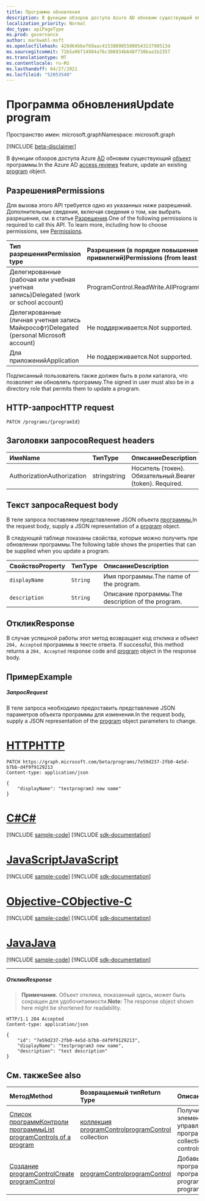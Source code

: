 ```yaml
---
title: Программа обновления
description: В функции обзоров доступа Azure AD обновим существующий объект программы.
localization_priority: Normal
doc_type: apiPageType
ms.prod: governance
author: markwahl-msft
ms.openlocfilehash: 420d64bbef69aac415380905500054313790513d
ms.sourcegitcommit: 71b5a96f14984a76c386934b648f730baa1b2357
ms.translationtype: MT
ms.contentlocale: ru-RU
ms.lasthandoff: 04/27/2021
ms.locfileid: "52053540"
---
```

# <a name="update-program"></a><span data-ttu-id="7c13b-103">Программа обновления</span><span class="sxs-lookup"><span data-stu-id="7c13b-103">Update program</span></span>

<span data-ttu-id="7c13b-104">Пространство имен: microsoft.graph</span><span class="sxs-lookup"><span data-stu-id="7c13b-104">Namespace: microsoft.graph</span></span>

[!INCLUDE [beta-disclaimer](../../includes/beta-disclaimer.md)]

<span data-ttu-id="7c13b-105">В функции обзоров доступа Azure [AD](../resources/accessreviews-root.md) обновим существующий [объект](../resources/program.md) программы.</span><span class="sxs-lookup"><span data-stu-id="7c13b-105">In the Azure AD [access reviews](../resources/accessreviews-root.md) feature, update an existing [program](../resources/program.md) object.</span></span>
## <a name="permissions"></a><span data-ttu-id="7c13b-106">Разрешения</span><span class="sxs-lookup"><span data-stu-id="7c13b-106">Permissions</span></span>
<span data-ttu-id="7c13b-p101">Для вызова этого API требуется одно из указанных ниже разрешений. Дополнительные сведения, включая сведения о том, как выбрать разрешения, см. в статье [Разрешения](/graph/permissions-reference).</span><span class="sxs-lookup"><span data-stu-id="7c13b-p101">One of the following permissions is required to call this API. To learn more, including how to choose permissions, see [Permissions](/graph/permissions-reference).</span></span>

|<span data-ttu-id="7c13b-109">Тип разрешения</span><span class="sxs-lookup"><span data-stu-id="7c13b-109">Permission type</span></span>                        | <span data-ttu-id="7c13b-110">Разрешения (в порядке повышения привилегий)</span><span class="sxs-lookup"><span data-stu-id="7c13b-110">Permissions (from least to most privileged)</span></span>              |
|:--------------------------------------|:---------------------------------------------------------|
|<span data-ttu-id="7c13b-111">Делегированные (рабочая или учебная учетная запись)</span><span class="sxs-lookup"><span data-stu-id="7c13b-111">Delegated (work or school account)</span></span>     | <span data-ttu-id="7c13b-112">ProgramControl.ReadWrite.All</span><span class="sxs-lookup"><span data-stu-id="7c13b-112">ProgramControl.ReadWrite.All</span></span>   |
|<span data-ttu-id="7c13b-113">Делегированные (личная учетная запись Майкрософт)</span><span class="sxs-lookup"><span data-stu-id="7c13b-113">Delegated (personal Microsoft account)</span></span> | <span data-ttu-id="7c13b-114">Не поддерживается.</span><span class="sxs-lookup"><span data-stu-id="7c13b-114">Not supported.</span></span> |
|<span data-ttu-id="7c13b-115">Для приложений</span><span class="sxs-lookup"><span data-stu-id="7c13b-115">Application</span></span>                            | <span data-ttu-id="7c13b-116">Не поддерживается.</span><span class="sxs-lookup"><span data-stu-id="7c13b-116">Not supported.</span></span> |

<span data-ttu-id="7c13b-117">Подписанный пользователь также должен быть в роли каталога, что позволяет им обновлять программу.</span><span class="sxs-lookup"><span data-stu-id="7c13b-117">The signed in user must also be in a directory role that permits them to update a program.</span></span>

## <a name="http-request"></a><span data-ttu-id="7c13b-118">HTTP-запрос</span><span class="sxs-lookup"><span data-stu-id="7c13b-118">HTTP request</span></span>
<!-- { "blockType": "ignored" } -->
```http
PATCH /programs/{programId}
```
## <a name="request-headers"></a><span data-ttu-id="7c13b-119">Заголовки запросов</span><span class="sxs-lookup"><span data-stu-id="7c13b-119">Request headers</span></span>
| <span data-ttu-id="7c13b-120">Имя</span><span class="sxs-lookup"><span data-stu-id="7c13b-120">Name</span></span>         | <span data-ttu-id="7c13b-121">Тип</span><span class="sxs-lookup"><span data-stu-id="7c13b-121">Type</span></span>        | <span data-ttu-id="7c13b-122">Описание</span><span class="sxs-lookup"><span data-stu-id="7c13b-122">Description</span></span> |
|:-------------|:------------|:------------|
| <span data-ttu-id="7c13b-123">Authorization</span><span class="sxs-lookup"><span data-stu-id="7c13b-123">Authorization</span></span> | <span data-ttu-id="7c13b-124">string</span><span class="sxs-lookup"><span data-stu-id="7c13b-124">string</span></span> | <span data-ttu-id="7c13b-p102">Носитель \{токен\}. Обязательный.</span><span class="sxs-lookup"><span data-stu-id="7c13b-p102">Bearer \{token\}. Required.</span></span> |

## <a name="request-body"></a><span data-ttu-id="7c13b-127">Текст запроса</span><span class="sxs-lookup"><span data-stu-id="7c13b-127">Request body</span></span>
<span data-ttu-id="7c13b-128">В теле запроса поставляем представление JSON объекта [программы.](../resources/program.md)</span><span class="sxs-lookup"><span data-stu-id="7c13b-128">In the request body, supply a JSON representation of a [program](../resources/program.md) object.</span></span>

<span data-ttu-id="7c13b-129">В следующей таблице показаны свойства, которые можно получить при обновлении программы.</span><span class="sxs-lookup"><span data-stu-id="7c13b-129">The following table shows the properties that can be supplied when you update a program.</span></span>

| <span data-ttu-id="7c13b-130">Свойство</span><span class="sxs-lookup"><span data-stu-id="7c13b-130">Property</span></span>     | <span data-ttu-id="7c13b-131">Тип</span><span class="sxs-lookup"><span data-stu-id="7c13b-131">Type</span></span>        | <span data-ttu-id="7c13b-132">Описание</span><span class="sxs-lookup"><span data-stu-id="7c13b-132">Description</span></span> |
|:-------------|:------------|:------------|
| `displayName`               |`String`                              |  <span data-ttu-id="7c13b-133">Имя программы.</span><span class="sxs-lookup"><span data-stu-id="7c13b-133">The name of the program.</span></span>                   |
| `description`               |`String`                              |  <span data-ttu-id="7c13b-134">Описание программы.</span><span class="sxs-lookup"><span data-stu-id="7c13b-134">The description of the program.</span></span>           |


## <a name="response"></a><span data-ttu-id="7c13b-135">Отклик</span><span class="sxs-lookup"><span data-stu-id="7c13b-135">Response</span></span>
<span data-ttu-id="7c13b-136">В случае успешной работы этот метод возвращает код отклика и объект `204, Accepted` программы в тексте ответа. [](../resources/program.md)</span><span class="sxs-lookup"><span data-stu-id="7c13b-136">If successful, this method returns a `204, Accepted` response code and [program](../resources/program.md) object in the response body.</span></span>

## <a name="example"></a><span data-ttu-id="7c13b-137">Пример</span><span class="sxs-lookup"><span data-stu-id="7c13b-137">Example</span></span>
##### <a name="request"></a><span data-ttu-id="7c13b-138">Запрос</span><span class="sxs-lookup"><span data-stu-id="7c13b-138">Request</span></span>
<span data-ttu-id="7c13b-139">В теле запроса необходимо предоставить представление [](../resources/program.md) JSON параметров объекта программы для изменения.</span><span class="sxs-lookup"><span data-stu-id="7c13b-139">In the request body, supply a JSON representation of the [program](../resources/program.md) object parameters to change.</span></span>


# <a name="http"></a>[<span data-ttu-id="7c13b-140">HTTP</span><span class="sxs-lookup"><span data-stu-id="7c13b-140">HTTP</span></span>](#tab/http)
<!-- {
  "blockType": "request",
  "name": "update_program"
}-->
```http
PATCH https://graph.microsoft.com/beta/programs/7e59d237-2fb0-4e5d-b7bb-d4f9f9129213
Content-type: application/json

{
    "displayName": "testprogram3 new name"
}
```
# <a name="c"></a>[<span data-ttu-id="7c13b-141">C#</span><span class="sxs-lookup"><span data-stu-id="7c13b-141">C#</span></span>](#tab/csharp)
[!INCLUDE [sample-code](../includes/snippets/csharp/update-program-csharp-snippets.md)]
[!INCLUDE [sdk-documentation](../includes/snippets/snippets-sdk-documentation-link.md)]

# <a name="javascript"></a>[<span data-ttu-id="7c13b-142">JavaScript</span><span class="sxs-lookup"><span data-stu-id="7c13b-142">JavaScript</span></span>](#tab/javascript)
[!INCLUDE [sample-code](../includes/snippets/javascript/update-program-javascript-snippets.md)]
[!INCLUDE [sdk-documentation](../includes/snippets/snippets-sdk-documentation-link.md)]

# <a name="objective-c"></a>[<span data-ttu-id="7c13b-143">Objective-C</span><span class="sxs-lookup"><span data-stu-id="7c13b-143">Objective-C</span></span>](#tab/objc)
[!INCLUDE [sample-code](../includes/snippets/objc/update-program-objc-snippets.md)]
[!INCLUDE [sdk-documentation](../includes/snippets/snippets-sdk-documentation-link.md)]

# <a name="java"></a>[<span data-ttu-id="7c13b-144">Java</span><span class="sxs-lookup"><span data-stu-id="7c13b-144">Java</span></span>](#tab/java)
[!INCLUDE [sample-code](../includes/snippets/java/update-program-java-snippets.md)]
[!INCLUDE [sdk-documentation](../includes/snippets/snippets-sdk-documentation-link.md)]

---


##### <a name="response"></a><span data-ttu-id="7c13b-145">Отклик</span><span class="sxs-lookup"><span data-stu-id="7c13b-145">Response</span></span>
><span data-ttu-id="7c13b-146">**Примечание.** Объект отклика, показанный здесь, может быть сокращен для удобочитаемости.</span><span class="sxs-lookup"><span data-stu-id="7c13b-146">**Note:** The response object shown here might be shortened for readability.</span></span>
<!-- {
  "blockType": "response",
  "truncated": true,
  "@odata.type": "microsoft.graph.program"
} -->
```http
HTTP/1.1 204 Accepted
Content-type: application/json

{
    "id": "7e59d237-2fb0-4e5d-b7bb-d4f9f9129213",
    "displayName": "testprogram3 new name",
    "description": "test description"
}
```

## <a name="see-also"></a><span data-ttu-id="7c13b-147">См. также</span><span class="sxs-lookup"><span data-stu-id="7c13b-147">See also</span></span>

| <span data-ttu-id="7c13b-148">Метод</span><span class="sxs-lookup"><span data-stu-id="7c13b-148">Method</span></span>           | <span data-ttu-id="7c13b-149">Возвращаемый тип</span><span class="sxs-lookup"><span data-stu-id="7c13b-149">Return Type</span></span>    |<span data-ttu-id="7c13b-150">Описание</span><span class="sxs-lookup"><span data-stu-id="7c13b-150">Description</span></span>|
|:---------------|:--------|:----------|
|[<span data-ttu-id="7c13b-151">Список программКонтроли программы</span><span class="sxs-lookup"><span data-stu-id="7c13b-151">List programControls of a program</span></span>](program-listcontrols.md) |     <span data-ttu-id="7c13b-152">[коллекция programControl](../resources/programcontrol.md)</span><span class="sxs-lookup"><span data-stu-id="7c13b-152">[programControl](../resources/programcontrol.md) collection</span></span>|    <span data-ttu-id="7c13b-153">Получите коллекцию элементов управления программы.</span><span class="sxs-lookup"><span data-stu-id="7c13b-153">Get a collection of the controls of a program.</span></span>|
|[<span data-ttu-id="7c13b-154">Создание programControl</span><span class="sxs-lookup"><span data-stu-id="7c13b-154">Create programControl</span></span>](programcontrol-create.md) |        [<span data-ttu-id="7c13b-155">programControl</span><span class="sxs-lookup"><span data-stu-id="7c13b-155">programControl</span></span>](../resources/programcontrol.md)    |   <span data-ttu-id="7c13b-156">Добавьте программуControl в программу.</span><span class="sxs-lookup"><span data-stu-id="7c13b-156">Add a programControl to a program.</span></span>|

<!--
{
  "type": "#page.annotation",
  "description": "Update program",
  "keywords": "",
  "section": "documentation",
  "tocPath": "",
  "suppressions": [
  ]
}
-->


